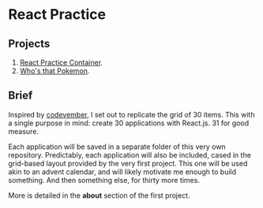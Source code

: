 # React Practice

## Projects

1. [React Practice Container](https://codepen.io/borntofrappe/full/NELLxG/).
1. [Who's that Pokemon](https://codepen.io/borntofrappe/pen/GwYLRw).

## Brief

Inspired by [codevember](http://codevember.xyz/), I set out to replicate the grid of 30 items. This with a single purpose in mind: create 30 applications with React.js. 31 for good measure.

Each application will be saved in a separate folder of this very own repository. Predictably, each application will also be included, cased in the grid-based layout provided by the very first project. This one will be used akin to an advent calendar, and will likely motivate me enough to build something. And then something else, for thirty more times.

More is detailed in the **about** section of the first project.

